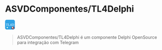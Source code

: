 # ASVDComponentes/TL4Delphi

![TL4Delphi Banner](./images/TL4Delphi.png)

> ASVDComponentes/TL4Delphi é um componente Delphi OpenSource para integração com Telegram

